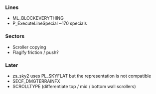 ### Lines
- ML_BLOCKEVERYTHING
- P_ExecuteLineSpecial ~170 specials

### Sectors
- Scroller copying
- Flagify friction / push?

### Later
- zs_sky2 uses PL_SKYFLAT but the representation is not compatible
- SECF_DMGTERRAINFX
- SCROLLTYPE (differentiate top / mid / bottom wall scrollers)
